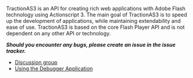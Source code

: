 TractionAS3 is an API for creating rich web applications with Adobe Flash technology using Actionscript 3. The main goal of TractionAS3 is to speed up the development of applications, while maintaining extendability and ease of use. TractionAS3 is based on the core Flash Player API and is not dependent on any other API or technology.

_**Should you encounter any bugs, please create an issue in the issue tracker.**_


  * [Discussion group](http://groups.google.com/group/TractionAS3)
  * [Using the Debugger Application](DebuggerApplication.md)